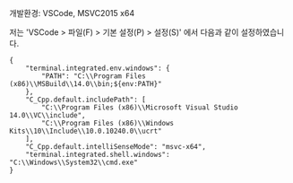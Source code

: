 개발환경: VSCode, MSVC2015 x64

저는 'VSCode > 파일(F) > 기본 설정(P) > 설정(S)' 에서 다음과 같이 설정하였습니다.

```
{
    "terminal.integrated.env.windows": {
        "PATH": "C:\\Program Files (x86)\\MSBuild\\14.0\\bin;${env:PATH}"
    },
    "C_Cpp.default.includePath": [
        "C:\\Program Files (x86)\\Microsoft Visual Studio 14.0\\VC\\include",
        "C:\\Program Files (x86)\\Windows Kits\\10\\Include\\10.0.10240.0\\ucrt"
    ],
    "C_Cpp.default.intelliSenseMode": "msvc-x64",
    "terminal.integrated.shell.windows": "C:\\Windows\\System32\\cmd.exe"
}
```